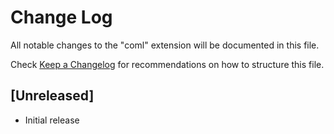 # Change Log

All notable changes to the "coml" extension will be documented in this file.

Check [Keep a Changelog](http://keepachangelog.com/) for recommendations on how to structure this file.

## [Unreleased]

- Initial release
